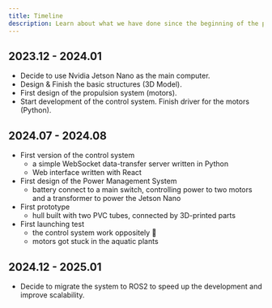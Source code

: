 ```yaml
---
title: Timeline
description: Learn about what we have done since the beginning of the project.
---
```


## 2023.12 - 2024.01

- Decide to use Nvidia Jetson Nano as the main computer.
- Design & Finish the basic structures (3D Model).
- First design of the propulsion system (motors).
- Start development of the control system. Finish driver for the motors (Python).

## 2024.07 - 2024.08

- First version of the control system
  - a simple WebSocket data-transfer server written in Python
  - Web interface written with React 
- First design of the Power Management System
  - battery connect to a main switch, controlling power to two motors and a transformer to power the Jetson Nano
- First prototype
  - hull built with two PVC tubes, connected by 3D-printed parts
- First launching test
  - the control system work oppositely 🤣
  - motors got stuck in the aquatic plants

## 2024.12 - 2025.01

- Decide to migrate the system to ROS2 to speed up the development and improve scalability.
